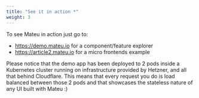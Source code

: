 ```yaml
---
title: "See it in action *"
weight: 3
---
```


To see Mateu in action just go to:

- https://demo.mateu.io for a component/feature explorer
- https://article2.mateu.io for a micro frontends example

Please notice that the demo app has been deployed to 2 pods inside a Kubernetes cluster running on infrastructure provided by Hetzner, and all that behind Cloudflare. This means that every request you do is load balanced between those 2 pods and that showcases the stateless nature of any UI built with Mateu :) 
